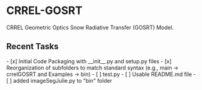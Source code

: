 # CRREL-GOSRT
CRREL Geometric Optics Snow Radiative Transfer (GOSRT) Model.

<h2> Recent Tasks </h2>
- [x] Initial Code Packaging with __init__.py and setup.py files
- [x] Reorganization of subfolders to match standard syntax (e.g., main -> crrelGOSRT and Examples -> bin)
- [ ] test.py
- [ ] Usable README.md file
- [ ] added imageSegJulie.py to "bin" folder
